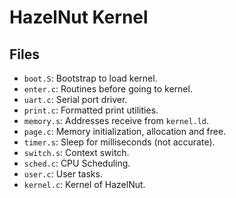 # HazelNut Kernel

## Files

- `boot.S`: Bootstrap to load kernel.
- `enter.c`: Routines before going to kernel.
- `uart.c`: Serial port driver.
- `print.c`: Formatted print utilities.
- `memory.s`: Addresses receive from `kernel.ld`.
- `page.c`: Memory initialization, allocation and free.
- `timer.s`: Sleep for milliseconds (not accurate).
- `switch.s`: Context switch.
- `sched.c`: CPU Scheduling.
- `user.c`: User tasks.
- `kernel.c`: Kernel of HazelNut.
